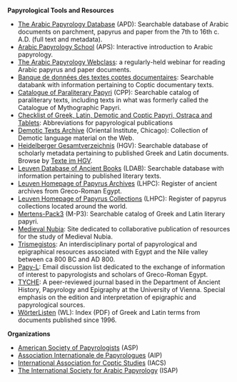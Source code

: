 **Papyrological Tools and Resources**

 * [The Arabic Papyrology Database](http://www.naher-osten.lmu.de/apd) (APD): Searchable database of Arabic documents on parchment, papyrus and paper from the 7th to 16th c. A.D. (full text and metadata).
 * [Arabic Papyrology School](http://www.naher-osten.lmu.de/aps) (APS): Interactive introduction to Arabic papyrology. 
 * [The Arabic Papyrology Webclass](http://www.naher-osten.lmu.de/apw): a regularly-held webinar for reading Arabic papyrus and paper documents. 
 * [Banque de données des textes coptes documentaires](http://dev.ulb.ac.be/philo/bad/copte/): Searchable databank with information pertaining to Coptic documentary texts.
 * [Catalogue of Paraliterary Papyri](http://cpp.arts.kuleuven.be/index.php) (CPP): Searchable catalog of paraliterary texts, including texts in what was formerly called the Catalogue of Mythographic Papyri.
 * [Checklist of Greek, Latin, Demotic and Coptic Papyri, Ostraca and Tablets](http://papyri.info/docs/checklist): Abbreviations for papyrological publications
 * [Demotic Texts Archive](http://oi.uchicago.edu/OI/DEPT/RA/ABZU/DEMOTIC_WWW.HTML) (Oriental Institute, Chicago): Collection of Demotic language material on the Web.
 * [Heidelberger Gesamtverzeichnis](http://www.rzuser.uni-heidelberg.de/~gv0/gvz.html) (HGV): Searchable database of scholarly metadata pertaining to published Greek and Latin documents. Browse by [Texte im HGV](http://www.rzuser.uni-heidelberg.de/~gv0/Texte/HGV-Texte.html).
 * [Leuven Database of Ancient Books](http://ldab.arts.kuleuven.be) (LDAB): Searchable database with information pertaining to published literary texts.
 * [Leuven Homepage of Papyrus Archives](http://www.trismegistos.org/arch.php) (LHPC): Register of ancient archives from Greco-Roman Egypt.
 * [Leuven Homepage of Papyrus Collections](http://www.trismegistos.org/coll.php) (LHPC): Register of papyrus collections located around the world.
 * [Mertens-Pack3](http://www.ulg.ac.be/facphl/services/cedopal/pages/mp3anglais.htm) (M-P3): Searchable catalog of Greek and Latin literary papyri.
 * [Medieval Nubia](http://www.medievalnubia.info): Site dedicated to collaborative publication of resources for the study of Medieval Nubia.
 * [Trismegistos](http://www.trismegistos.org): An interdisciplinary portal of papyrological and epigraphical resources associated with Egypt and the Nile valley between ca 800 BC and AD 800. 
 * [Papy-L](http://adam.igl.ku.dk/~bulow/papy-l.html): Email discussion list dedicated to the exchange of information of interest to papyrologists and scholars of Greco-Roman Egypt.
 * [TYCHE](http://tyche-journal.at/tyche/index.php/tyche): A peer-reviewed journal based in the Department of Ancient History, Papyrology and Epigraphy at the University of Vienna. Special emphasis on the edition and interpretation of epigraphic and papyrological sources.
 * [WörterListen](http://www.iaw.uni-heidelberg.de/hps/pap/WL/WL.html) (WL): Index (PDF) of Greek and Latin terms from documents published since 1996.

**Organizations**

 * [American Society of Papyrologists](http://classics.uc.edu/asp) (ASP)
 * [Association Internationale de Papyrologues](http://www.ulb.ac.be/assoc/aip) (AIP) 
 * [International Association for Coptic Studies](http://rmcisadu.let.uniroma1.it/~iacs) (IACS)
 * [The International Society for Arabic Papyrology](http://www.ori.unizh.ch/isap.html) (ISAP) 
